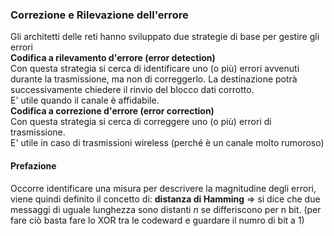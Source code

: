 ### Correzione e Rilevazione dell'errore  
Gli architetti delle reti hanno sviluppato due strategie di base per gestire gli errori  
**Codifica a rilevamento d'errore (error detection)**  
Con questa strategia si cerca di identificare uno (o più) errori avvenuti durante la trasmissione, ma non di correggerlo.  La destinazione potrà successivamente chiedere il rinvio del blocco dati corrotto.  
E' utile quando il canale è affidabile.  
**Codifica a correzione d'errore (error correction)**  
Con questa strategia si cerca di correggere uno (o più) errori di trasmissione.  
E' utile in caso di trasmissioni wireless (perché è un canale molto rumoroso)    
#### Prefazione  
Occorre identificare una misura per descrivere la magnitudine degli errori, viene quindi definito il concetto di:   **distanza di Hamming** => si dice che due messaggi di uguale lunghezza sono distanti *n* se differiscono per n bit. (per fare ciò basta fare lo XOR tra le codeward e guardare il numro di bit a 1)  
